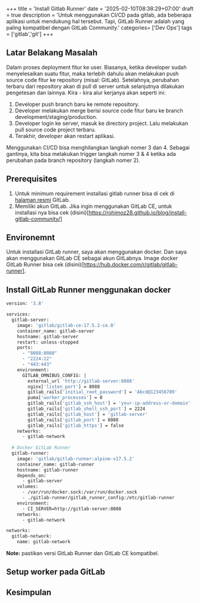 +++
title = 'Install Gitlab Runner'
date = '2025-02-10T08:38:29+07:00'
draft = true
description = 'Untuk menggunakan CI/CD pada gitlab, ada beberapa aplikasi untuk mendukung hal tersebut. Tapi, GitLab Runner adalah yang paling kompatibel dengan GitLab Community.'
categories= ['Dev Ops']
tags = ['gitlab','git']
+++

## Latar Belakang Masalah
Dalam proses deployment fitur ke user. Biasanya, ketika developer sudah menyelesaikan suatu fitur, maka terlebih dahulu akan
melakukan push source code fitur ke repository (misal: GitLab). Setelahnya, perubahan terbaru dari repository akan di pull di server untuk selanjutnya
dilakukan pengetesan dan lainnya.
Kira - kira alur kerjanya akan seperti ini:
1. Developer push branch baru ke remote repository.
2. Developer melakukan merge berisi source code fitur baru ke branch development/staging/production.
3. Developer login ke server, masuk ke directory project. Lalu melakukan pull source code project terbaru.
4. Terakhir, developer akan restart aplikasi.

Menggunakan CI/CD bisa menghilangkan langkah nomer 3 dan 4. Sebagai gantinya, kita bisa melakukan trigger langkah nomer 3 & 4
ketika ada perubahan pada branch repository (langkah nomer 2).

## Prerequisites
1. Untuk minimum requirement installasi gitlab runner bisa di cek di [halaman resmi](https://docs.gitlab.com/ee/ci/runners/hosted_runners/linux.html#machine-types-available-for-linux-x86-64) GitLab.
2. Memiliki akun GitLab. Jika ingin menggunakan GitLab CE, untuk installasi nya bisa cek (disini)[https://rohimoz28.github.io/blog/install-gitlab-community/]

## Environemnt
Untuk installasi GitLab runner, saya akan menggunakan docker. Dan saya akan menggunakan GitLab CE sebagai akun GitLabnya.
Image docker GitLab Runner bisa cek (disini)[https://hub.docker.com/r/gitlab/gitlab-runner]. 

## Install GitLab Runner menggunakan docker
```dockerfile
version: '3.8'

services:
  gitlab-server:
    image: 'gitlab/gitlab-ce:17.5.2-ce.0'
    container_name: gitlab-server
    hostname: gitlab-server
    restart: unless-stopped
    ports:
      - "8088:8088"
      - "2224:22"
      - "443:443"
    environment:
      GITLAB_OMNIBUS_CONFIG: |
        external_url 'http://gitlab-server:8088'
        nginx['listen_port'] = 8088
        gitlab_rails['initial_root_password'] = 'Abcd@123456789'
        puma['worker_processes'] = 0
        gitlab_rails['gitlab_ssh_host'] = 'your-ip-address-or-domain'
        gitlab_rails['gitlab_shell_ssh_port'] = 2224
        gitlab_rails['gitlab_host'] = 'gitlab-server'
        gitlab_rails['gitlab_port'] = 8088
        gitlab_rails['gitlab_https'] = false
    networks:
      - gitlab-network
  
  # Docker GitLab Runner
  gitlab-runner:
    image: 'gitlab/gitlab-runner:alpine-v17.5.2'
    container_name: gitlab-runner
    hostname: gitlab-runner
    depends_on:
      - gitlab-server
    volumes:
      - /var/run/docker.sock:/var/run/docker.sock
      - ./gitlab-runner/gitlab_runner_config:/etc/gitlab-runner
    environment:
      - CI_SERVER=http://gitlab-server:8088
    networks:
      - gitlab-network

networks:
  gitlab-network:
    name: gitlab-network
```

**Note:** pastikan versi GitLab Runner dan GitLab CE kompatibel.
## Setup worker pada GitLab

## Kesimpulan